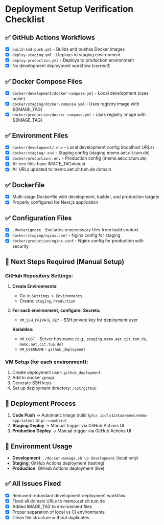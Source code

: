 # Deployment Setup Verification Checklist

## ✅ **GitHub Actions Workflows**
- [x] `build-and-push.yml` - Builds and pushes Docker images
- [x] `deploy-staging.yml` - Deploys to staging environment
- [x] `deploy-production.yml` - Deploys to production environment
- [x] No development deployment workflow (correct!)

## ✅ **Docker Compose Files**
- [x] `docker/development/docker-compose.yml` - Local development (uses build:)
- [x] `docker/staging/docker-compose.yml` - Uses registry image with ${IMAGE_TAG}
- [x] `docker/production/docker-compose.yml` - Uses registry image with ${IMAGE_TAG}

## ✅ **Environment Files**
- [x] `docker/development/.env` - Local development config (localhost URLs)
- [x] `docker/staging/.env` - Staging config (staging.memo.aet.cit.tum.de)
- [x] `docker/production/.env` - Production config (memo.aet.cit.tum.de)
- [x] All env files have IMAGE_TAG=latest
- [x] All URLs updated to memo.aet.cit.tum.de domain

## ✅ **Dockerfile**
- [x] Multi-stage Dockerfile with development, builder, and production targets
- [x] Properly configured for Next.js application

## ✅ **Configuration Files**
- [x] `.dockerignore` - Excludes unnecessary files from build context
- [x] `docker/staging/nginx.conf` - Nginx config for staging
- [x] `docker/production/nginx.conf` - Nginx config for production with security

## 🔧 **Next Steps Required (Manual Setup)**

### GitHub Repository Settings:
1. **Create Environments**:
   - Go to `Settings > Environments`
   - Create: `Staging`, `Production`

2. **For each environment, configure**:
   **Secrets:**
   - `VM_SSH_PRIVATE_KEY` - SSH private key for deployment user
   
   **Variables:**
   - `VM_HOST` - Server hostname (e.g., `staging.memo.aet.cit.tum.de`, `memo.aet.cit.tum.de`)
   - `VM_USERNAME` - `github_deployment`

### VM Setup (for each environment):
1. Create deployment user: `github_deployment`
2. Add to docker group
3. Generate SSH keys
4. Set up deployment directory: `/opt/github`

## 🚀 **Deployment Process**
1. **Code Push** → Automatic image build (`ghcr.io/ls1intum/memo/memo-app:latest` or `pr-<number>`)
2. **Staging Deploy** → Manual trigger via GitHub Actions UI
3. **Production Deploy** → Manual trigger via GitHub Actions UI

## 🎯 **Environment Usage**
- **Development**: `./docker-manage.sh up development` (local only)
- **Staging**: GitHub Actions deployment (testing)
- **Production**: GitHub Actions deployment (live)

## ✅ **All Issues Fixed**
- [x] Removed redundant development deployment workflow
- [x] Fixed all domain URLs to memo.aet.cit.tum.de
- [x] Added IMAGE_TAG to environment files
- [x] Proper separation of local vs CI environments
- [x] Clean file structure without duplicates
